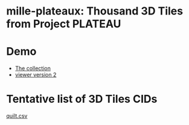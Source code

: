 # mille-plateaux: Thousand 3D Tiles from Project PLATEAU

# Demo
- [The collection](img.md)
- <a target="_blank" href="https://optgeo.github.io/mille-plateaux/v.html?cid=QmPe4oiAJt7TX4ByqiiahdNKeDJSxAytjWSeHXJDQMnpqR">viewer version 2</a>

# Tentative list of 3D Tiles CIDs
<a target="_blank" href="https://github.com/optgeo/mille-plateaux/blob/main/quilt.csv">quilt.csv</a>
